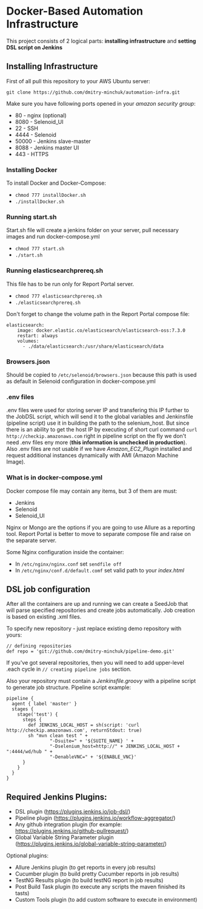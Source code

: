 # Docker-Based Automation Infrastructure
This project consists of 2 logical parts: **installing infrastructure** and **setting DSL script on Jenkins**

## Installing Infrastructure
First of all pull this repository to your AWS Ubuntu server:
```
git clone https://github.com/dmitry-minchuk/automation-infra.git
``` 

Make sure you have following ports opened in your _amazon security group_:
* 80 - nginx (optional)
* 8080 - Selenoid_UI
* 22 - SSH
* 4444 - Selenoid
* 50000 - Jenkins slave-master
* 8088 - Jenkins master UI
* 443 - HTTPS

### Installing Docker
To install Docker and Docker-Compose:
* `chmod 777 installDocker.sh`
* `./installDocker.sh`

### Running start.sh
Start.sh file will create a jenkins folder on your server, pull necessary images and run docker-compose.yml
* `chmod 777 start.sh`
* `./start.sh`

### Running elasticsearchprereq.sh
This file has to be run only for Report Portal server.
* `chmod 777 elasticsearchprereq.sh`
* `./elasticsearchprereq.sh`

Don't forget to change the volume path in the Report Portal compose file:
```
elasticsearch:
    image: docker.elastic.co/elasticsearch/elasticsearch-oss:7.3.0
    restart: always
    volumes:
      - ./data/elasticsearch:/usr/share/elasticsearch/data
```

### Browsers.json
Should be copied to `/etc/selenoid/browsers.json` because this path is used as default in Selenoid configuration in docker-compose.yml

### .env files
.env files were used for storing server IP and transfering this IP further to the JobDSL script, which will send it to the global variables and Jenkinsfile (pipeline script) use it in building the path to the selenium_host. But since there is an ability to get the host IP by executing of short curl command `curl http://checkip.amazonaws.com` right in pipeline script on the fly we don't need .env files eny more (**this information is unchecked in production**). Also .env files are not usable if we have _Amazon_EC2_Plugin_ installed and request additional instances dynamically with AMI (Amazon Machine Image).

### What is in docker-compose.yml
Docker compose file may contain any items, but 3 of them are must:
* Jenkins
* Selenoid
* Selenoid_UI

Nginx or Mongo are the options if you are going to use Allure as a reporting tool. Report Portal is better to move to separate compose file and raise on the separate server. 

Some Nginx configuration inside the container:
* In `/etc/nginx/nginx.conf` set `sendfile off`
* In `/etc/nginx/conf.d/default.comf` set valid path to your _index.html_
    

## DSL job configuration
After all the containers are up and running we can create a SeedJob that will parse specified repositories and create jobs automatically. Job creation is based on existing .xml files.

To specify new repository - just replace existing demo repository with yours:
```
// defining repositories
def repo = 'git://github.com/dmitry-minchuk/pipeline-demo.git'
```

If you've got several repositories, then you will need to add upper-level .each cycle in `// creating pipeline jobs` section.

Also your repository must contain a _Jenkinsfile.groovy_ with a pipeline script to generate job structure. Pipeline script example:
```
pipeline {
  agent { label 'master' }
  stages {
    stage('test') {
      steps {
        def JENKINS_LOCAL_HOST = sh(script: 'curl http://checkip.amazonaws.com', returnStdout: true)
        sh "mvn clean test " +
                "-Dsuite=" + '${SUITE_NAME} ' +
                "-Dselenium_host=http://" + JENKINS_LOCAL_HOST + ":4444/wd/hub " +
                "-DenableVNC=" + '${ENABLE_VNC}'
      }
    }
  }
}
```

## Required Jenkins Plugins:

* DSL plugin (https://plugins.jenkins.io/job-dsl/)
* Pipeline plugin (https://plugins.jenkins.io/workflow-aggregator/)
* Any github integration plugin (for example: https://plugins.jenkins.io/github-pullrequest/)
* Global Variable String Parameter plugin (https://plugins.jenkins.io/global-variable-string-parameter/)

Optional plugins:
* Allure Jenkins plugin (to get reports in every job results)
* Cucumber plugin (to build pretty Cucumber reports in job results)
* TestNG Results plugin (to build testNG report in job results)
* Post Build Task plugin (to execute any scripts the maven finished its tasts)
* Custom Tools plugin (to add custom software to execute in environment)
